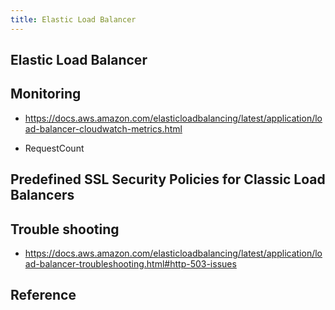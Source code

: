 ```yaml
---
title: Elastic Load Balancer
---
```


## Elastic Load Balancer


## Monitoring
* https://docs.aws.amazon.com/elasticloadbalancing/latest/application/load-balancer-cloudwatch-metrics.html

* RequestCount

## Predefined SSL Security Policies for Classic Load Balancers


## Trouble shooting
* https://docs.aws.amazon.com/elasticloadbalancing/latest/application/load-balancer-troubleshooting.html#http-503-issues

## Reference
